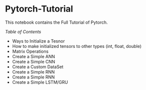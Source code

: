 # Pytorch-Tutorial
This notebook contains the Full Tutorial of Pytorch.

*Table of Contents*
  - Ways to Initialize a Tesnor
  - How to make initialized tensors to other types (int, float, double)
  - Matrix Operations
  - Create a Simple ANN
  - Create a Simple CNN
  - Create a Custom DataSet
  - Create a Simple RNN
  - Create a Simple RNN
  - Create a Simple LSTM/GRU
  
